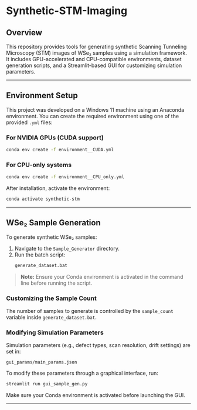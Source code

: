 # Synthetic-STM-Imaging

## Overview

This repository provides tools for generating synthetic Scanning Tunneling Microscopy (STM) images of WSe₂ samples using a simulation framework. It includes GPU-accelerated and CPU-compatible environments, dataset generation scripts, and a Streamlit-based GUI for customizing simulation parameters.

---

## Environment Setup

This project was developed on a Windows 11 machine using an Anaconda environment. You can create the required environment using one of the provided `.yml` files:

### For NVIDIA GPUs (CUDA support)
```bash
conda env create -f environment__CUDA.yml
```

### For CPU-only systems
```bash
conda env create -f environment__CPU_only.yml
```

After installation, activate the environment:

```bash
conda activate synthetic-stm
```

---

## WSe₂ Sample Generation

To generate synthetic WSe₂ samples:

1. Navigate to the `Sample_Generator` directory.
2. Run the batch script:
   ```bash
   generate_dataset.bat
   ```

> **Note:** Ensure your Conda environment is activated in the command line before running the script.

### Customizing the Sample Count

The number of samples to generate is controlled by the `sample_count` variable inside `generate_dataset.bat`.

### Modifying Simulation Parameters

Simulation parameters (e.g., defect types, scan resolution, drift settings) are set in:

```
gui_params/main_params.json
```

To modify these parameters through a graphical interface, run:

```bash
streamlit run gui_sample_gen.py
```

Make sure your Conda environment is activated before launching the GUI.

---

